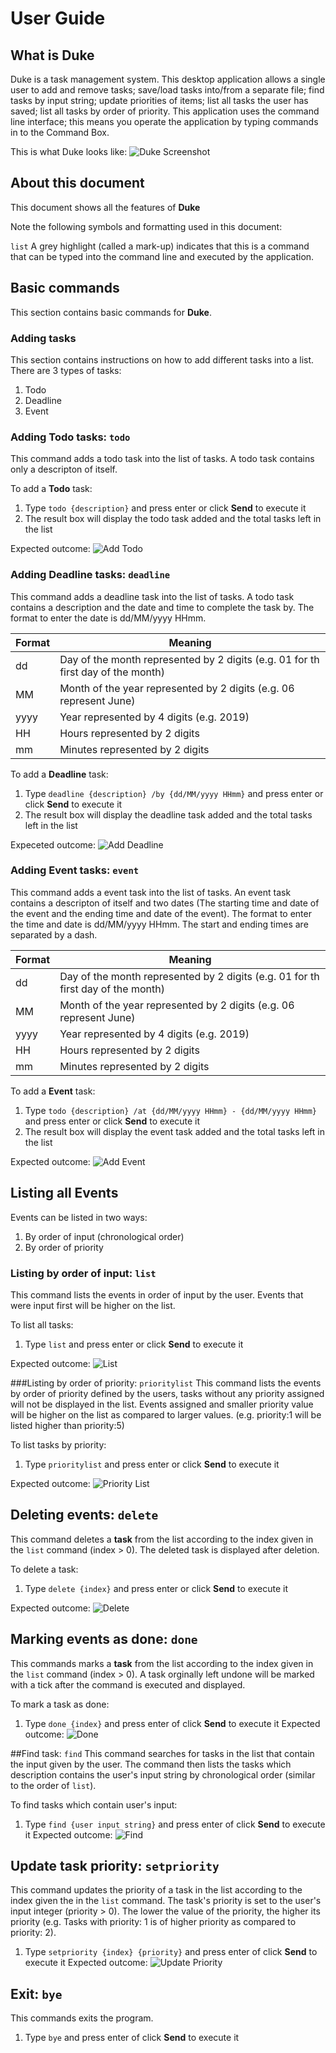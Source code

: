 # User Guide

## What is Duke
Duke is a task management system. This desktop application allows a single user to add and remove tasks; save/load tasks into/from a separate file; find tasks by input string; update priorities of items; list all tasks the user has saved; list all tasks by order of priority. This application uses the command line interface; this means you operate the application by typing commands in to the Command Box.

This is what Duke looks like:
![Duke Screenshot](Ui.png)

## About this document
This document shows all the features of **Duke**

Note the following symbols and formatting used in this document: 

`list` A grey highlight (called a mark-up) indicates that this is a command that can be typed into the command line and executed by the application.

## Basic commands
This section contains basic commands for **Duke**.

### Adding tasks
This section contains instructions on how to add different tasks into a list. There are 3 types of tasks:

1. Todo
2. Deadline
3. Event

### Adding Todo tasks: `todo`
This command adds a todo task into the list of tasks. A todo task contains only a descripton of itself.

To add a **Todo** task:

1. Type `todo {description}` and press enter or click **Send** to execute it
2. The result box will display the todo task added and the total tasks left in the list

Expected outcome:
![Add Todo](addTodo.PNG)

### Adding Deadline tasks: `deadline`
This command adds a deadline task into the list of tasks. A todo task contains a description and the date and time to complete the task by. The format to enter the date is dd/MM/yyyy HHmm. 

Format | Meaning
------------ | -------------
dd | Day of the month represented by 2 digits (e.g. 01 for th first day of the month)
MM | Month of the year represented by 2 digits (e.g. 06 represent June)
yyyy | Year represented by 4 digits (e.g. 2019)
HH | Hours represented by 2 digits
mm | Minutes represented by 2 digits

To add a **Deadline** task:

1. Type `deadline {description} /by {dd/MM/yyyy HHmm}` and press enter or click **Send** to execute it
2. The result box will display the deadline task added and the total tasks left in the list

Expeceted outcome:
![Add Deadline](addDeadline.PNG)

### Adding Event tasks: `event`
This command adds a event task into the list of tasks. An event task contains a descripton of itself and two dates (The starting time and date of the event and the ending time and date of the event). The format to enter the time and date is dd/MM/yyyy HHmm. The start and ending times are separated by a dash.

Format | Meaning
------------ | -------------
dd | Day of the month represented by 2 digits (e.g. 01 for th first day of the month)
MM | Month of the year represented by 2 digits (e.g. 06 represent June)
yyyy | Year represented by 4 digits (e.g. 2019)
HH | Hours represented by 2 digits
mm | Minutes represented by 2 digits

To add a **Event** task:

1. Type `todo {description} /at {dd/MM/yyyy HHmm} - {dd/MM/yyyy HHmm}` and press enter or click **Send** to execute it
2. The result box will display the event task added and the total tasks left in the list

Expected outcome:
![Add Event](addEvent.PNG)

## Listing all Events
Events can be listed in two ways:
1. By order of input (chronological order)
2. By order of priority

### Listing by order of input: `list`
This command lists the events in order of input by the user. Events that were input first will be higher on the list.

To list all tasks:

1. Type `list` and press enter or click **Send** to execute it

Expected outcome:
![List](list.PNG)

###Listing by order of priority: `prioritylist`
This command lists the events by order of priority defined by the users, tasks without any priority assigned will not be displayed in the list. Events assigned and smaller priority value will be higher on the list as compared to larger values. (e.g. priority:1 will be listed higher than priority:5)

To list tasks by priority:

1. Type `prioritylist` and press enter or click **Send** to execute it

Expected outcome:
![Priority List](priorityList.PNG)

## Deleting events: `delete`
This command deletes a **task** from the list according to the index given in the `list` command (index > 0). The deleted task is displayed after deletion.

To delete a task:

1. Type `delete {index}` and press enter or click **Send** to execute it

Expected outcome:
![Delete](delete.PNG)

## Marking events as done: `done`
This commands marks a **task** from the list according to the index given in the `list` command (index > 0). A task orginally left undone will be marked with a tick after the command is executed and displayed.

To mark a task as done:

1. Type `done {index}` and press enter of click **Send** to execute it
Expected outcome:
![Done](done.PNG)

##Find task: `find` 
This command searches for tasks in the list that contain the input given by the user. The command then lists the tasks which description contains the user's input string by chronological order (similar to the order of `list`).

To find tasks which contain user's input:

1. Type `find {user input string}` and press enter of click **Send** to execute it
Expected outcome:
![Find](find.PNG)

## Update task priority: `setpriority`
This command updates the priority of a task in the list according to the index given the in the `list` command. The task's priority is set to the user's input integer (priority > 0). The lower the value of the priority, the higher its priority (e.g. Tasks with priority: 1 is of higher priority as compared to priority: 2).

1. Type `setpriority {index} {priority}` and press enter of click **Send** to execute it
Expected outcome:
![Update Priority](setPriority.PNG)

## Exit: `bye`
This commands exits the program.

1. Type `bye` and press enter of click **Send** to execute it